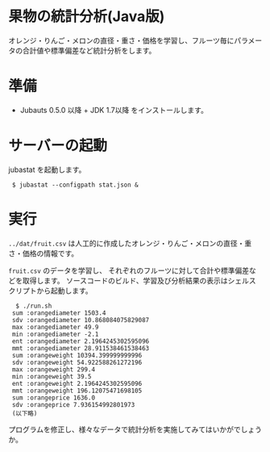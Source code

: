 果物の統計分析(Java版)
===============

オレンジ・りんご・メロンの直径・重さ・価格を学習し、フルーツ毎にパラメータの合計値や標準偏差など統計分析をします。


準備
====

- Jubauts 0.5.0 以降 + JDK 1.7以降 をインストールします。


サーバーの起動
==============

jubastat を起動します。
```
 $ jubastat --configpath stat.json &
```

実行
============

`../dat/fruit.csv` は人工的に作成したオレンジ・りんご・メロンの直径・重さ・価格の情報です。

`fruit.csv` のデータを学習し、 それぞれのフルーツに対して合計や標準偏差などを取得します。
ソースコードのビルド、学習及び分析結果の表示はシェルスクリプトから起動します。

```
  $ ./run.sh
 sum :orangediameter 1503.4
 sdv :orangediameter 10.868084075829087
 max :orangediameter 49.9
 min :orangediameter -2.1
 ent :orangediameter 2.1964245302595096
 mmt :orangediameter 28.911538461538463
 sum :orangeweight 10394.399999999996
 sdv :orangeweight 54.922588261272196
 max :orangeweight 299.4
 min :orangeweight 39.5
 ent :orangeweight 2.1964245302595096
 mmt :orangeweight 196.12075471698105
 sum :orangeprice 1636.0
 sdv :orangeprice 7.936154992801973
 (以下略)
```

プログラムを修正し、様々なデータで統計分析を実施してみてはいかがでしょうか。

